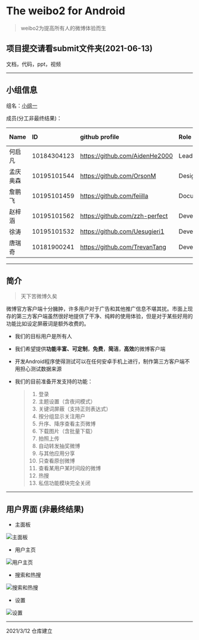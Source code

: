# The weibo2 for Android

> weibo2为提高所有人的微博体验而生

## 项目提交请看submit文件夹(2021-06-13)

文档，代码，ppt，视频

---

## 小组信息

组名：<u>小组一</u>

成员(分工非最终结果)：

| Name | ID   | github profile | Role | Concrete Tasks |
| :--- | :--- | :--- | :------------- | :--- |
|   何启凡   |   10184304123   |   <https://github.com/AidenHe2000>   |  Leader       | Writing Readme |
| 孟庆奥森 | 10195101544 | <https://github.com/OrsonM> | Designer | Designing interface |
| 詹鹏飞 | 10195101459 | <https://github.com/feiilla> | Documentation | Writing documentations |
| 赵梓涵 | 10195101562 | <https://github.com/zzh-perfect> | Developer |  |
| 徐涛 | 10195101532 | <https://github.com/Uesugieri1> | Developer |  |
| 唐瑞奇 | 10181900241 | <https://github.com/TrevanTang> | Developer |  |

---

## 简介

> 天下苦微博久矣

微博官方客户端十分臃肿，许多用户对于广告和其他推广信息不堪其扰。市面上现存的第三方客户端虽然很好地提供了干净、纯粹的使用体验，但是对于某些好用的功能比如设定屏蔽词是额外收费的。

- 我们的目标用户是所有人

- 我们希望提供**功能丰富、可定制**，**免费**，**简洁**，**高效**的微博客户端

- 开发Android程序使得测试可以在任何安卓手机上进行，制作第三方客户端不用担心测试数据来源

- 我们的目前准备开发支持的功能：

  > 1. 登录
  > 2. 主题设置（含夜间模式）
  > 3. 关键词屏蔽（支持正则表达式）
  > 4. 按分组显示关注用户
  > 5. 升序、降序查看主页微博
  > 6. 下载图片（含批量下载）
  > 7. 拍照上传
  > 8. 自动转发抽奖微博
  > 9. 与其他应用分享
  > 10. 只查看原创微博
  > 11. 查看某用户某时间段的微博
  > 12. 热搜
  > 13. 私信功能模块完全关闭

---

## 用户界面 (非最终结果)

- 主面板 

![主面板](./docs/UI_illustration/main_activity.png "主面板")

- 用户主页

![用户主页](./docs/UI_illustration/user_profile.png "用户主页")

- 搜索和热搜

![搜索和热搜](./docs/UI_illustration/search.png "搜索和热搜")

- 设置

![设置](./docs/UI_illustration/settings.png "设置")

---

2021/3/12 仓库建立
